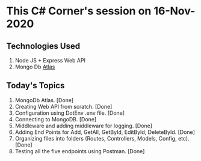 # This C# Corner's session on 16-Nov-2020

## Technologies Used

1. Node JS + Express Web API
2. Mongo Db [Atlas](https://cloud.mongodb.com/)

## Today's Topics

1. MongoDb Atlas. [Done]
2. Creating Web API from scratch. [Done]
3. Configuration using DotEnv .env file. [Done]
4. Connecting to MongoDB. [Done]
5. Middleware and adding middleware for logging. [Done]
6. Adding End Points for Add, GetAll, GetById, EditById, DeleteById. [Done]
7. Organizing files into folders (Routes, Controllers, Models, Config, etc). [Done]
8. Testing all the five endpoints using Postman. [Done]

